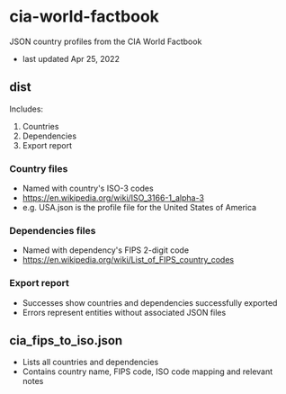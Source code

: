 # cia-world-factbook
JSON country profiles from the CIA World Factbook
* last updated Apr 25, 2022

## dist 
Includes:
1. Countries
2. Dependencies 
3. Export report

### Country files 
- Named with country's ISO-3 codes
- https://en.wikipedia.org/wiki/ISO_3166-1_alpha-3
- e.g. USA.json is the profile file for the United States of America


### Dependencies files 
- Named with dependency's FIPS 2-digit code
- https://en.wikipedia.org/wiki/List_of_FIPS_country_codes

### Export report
- Successes show countries and dependencies successfully exported
- Errors represent entities without associated JSON files

## cia_fips_to_iso.json
- Lists all countries and dependencies
- Contains country name, FIPS code, ISO code mapping and relevant notes


